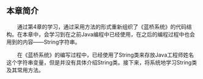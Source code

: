 
## 本章简介

&emsp;&emsp;通过第4章的学习，通过采用方法的形式重新组织了《蓝桥系统》的代码结构。在本章中，会学习到在之前Java编程中已经使用，在之后的编程过程中也会用到的内容——String字符串。  

&emsp;&emsp;在《蓝桥系统》的编写过程中，已经使用了String类来存放Java工程师姓名这个字符串变量，但是并没有具体介绍String类。接下来，将系统地学习String类及其常用方法。  
